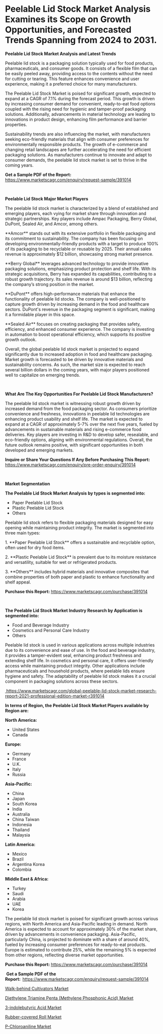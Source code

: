<p><h1>Peelable Lid Stock Market Analysis Examines its Scope on Growth Opportunities, and Forecasted Trends Spanning from 2024 to 2031.</h1></p><p><strong>Peelable Lid Stock Market Analysis and Latest Trends</strong></p>
<p><p>Peelable lid stock is a packaging solution typically used for food products, pharmaceuticals, and consumer goods. It consists of a flexible film that can be easily peeled away, providing access to the contents without the need for cutting or tearing. This feature enhances convenience and user experience, making it a preferred choice for many manufacturers.</p><p>The Peelable Lid Stock Market is poised for significant growth, expected to expand at a CAGR of 7.1% during the forecast period. This growth is driven by increasing consumer demand for convenient, ready-to-eat food options coupled with the rising need for hygienic and tamper-proof packaging solutions. Additionally, advancements in material technology are leading to innovations in product design, enhancing film performance and barrier properties.</p><p>Sustainability trends are also influencing the market, with manufacturers seeking eco-friendly materials that align with consumer preferences for environmentally responsible products. The growth of e-commerce and changing retail landscapes are further accelerating the need for efficient packaging solutions. As manufacturers continue to innovate and adapt to consumer demands, the peelable lid stock market is set to thrive in the coming years.</p></p>
<p><strong>Get a Sample PDF of the Report:&nbsp;</strong> <a href="https://www.marketscagr.com/enquiry/request-sample/391014?utm_campaign=1684&utm_medium=2&utm_source=Github&utm_content=ia&utm_term=30102024&utm_id=peelable-lid-stock">https://www.marketscagr.com/enquiry/request-sample/391014</a></p>
<p>&nbsp;</p>
<p><strong>Peelable Lid Stock Major Market Players</strong></p>
<p><p>The peelable lid stock market is characterized by a blend of established and emerging players, each vying for market share through innovation and strategic partnerships. Key players include Ampac Packaging, Berry Global, DuPont, Sealed Air, and Amcor, among others.</p><p>**Amcor** stands out with its extensive portfolio in flexible packaging and its commitment to sustainability. The company has been focusing on developing environmentally-friendly products with a target to produce 100% of its packaging to be recyclable or reusable by 2025. Their annual sales revenue is approximately $12 billion, showcasing strong market presence.</p><p>**Berry Global** leverages advanced technology to provide innovative packaging solutions, emphasizing product protection and shelf life. With its strategic acquisitions, Berry has expanded its capabilities, contributing to a robust growth trajectory. Its sales revenue is around $13 billion, reflecting the company’s strong position in the market.</p><p>**DuPont** offers high-performance materials that enhance the functionality of peelable lid stocks. The company is well-positioned to capture growth driven by increasing demand in the food and healthcare sectors. DuPont's revenue in the packaging segment is significant, making it a formidable player in this space.</p><p>**Sealed Air** focuses on creating packaging that provides safety, efficiency, and enhanced consumer experience. The company is investing in automation to boost operational efficiency, which supports its positive growth outlook.</p><p>Overall, the global peelable lid stock market is projected to expand significantly due to increased adoption in food and healthcare packaging. Market growth is forecasted to be driven by innovative materials and sustainability concerns. As such, the market size is expected to reach several billion dollars in the coming years, with major players positioned well to capitalize on emerging trends.</p></p>
<p>&nbsp;</p>
<p><strong>What Are The Key Opportunities For Peelable Lid Stock Manufacturers?</strong></p>
<p><p>The peelable lid stock market is witnessing robust growth driven by increased demand from the food packaging sector. As consumers prioritize convenience and freshness, innovations in peelable lid technologies are enhancing product usability and shelf life. The market is expected to expand at a CAGR of approximately 5-7% over the next five years, fueled by advancements in sustainable materials and rising e-commerce food deliveries. Key players are investing in R&D to develop safer, resealable, and eco-friendly options, aligning with environmental regulations. Overall, the future outlook remains positive, with significant opportunities in both developed and emerging markets.</p></p>
<p><strong>Inquire or Share Your Questions If Any Before Purchasing This Report:</strong> <a href="https://www.marketscagr.com/enquiry/pre-order-enquiry/391014?utm_campaign=1684&utm_medium=2&utm_source=Github&utm_content=ia&utm_term=30102024&utm_id=peelable-lid-stock">https://www.marketscagr.com/enquiry/pre-order-enquiry/391014</a></p>
<p>&nbsp;</p>
<p><strong>Market Segmentation</strong></p>
<p><strong>The Peelable Lid Stock Market Analysis by types is segmented into:</strong></p>
<p><ul><li>Paper Peelable Lid Stock</li><li>Plastic Peelable Lid Stock</li><li>Others</li></ul></p>
<p><p>Peelable lid stock refers to flexible packaging materials designed for easy opening while maintaining product integrity. The market is segmented into three main types: </p><p>1. **Paper Peelable Lid Stock** offers a sustainable and recyclable option, often used for dry food items.</p><p>2. **Plastic Peelable Lid Stock** is prevalent due to its moisture resistance and versatility, suitable for wet or refrigerated products.</p><p>3. **Others** includes hybrid materials and innovative composites that combine properties of both paper and plastic to enhance functionality and shelf appeal.</p></p>
<p><strong>Purchase this Report:&nbsp;</strong><a href="https://www.marketscagr.com/purchase/391014?utm_campaign=1684&utm_medium=2&utm_source=Github&utm_content=ia&utm_term=30102024&utm_id=peelable-lid-stock">https://www.marketscagr.com/purchase/391014</a></p>
<p>&nbsp;</p>
<p><strong>The Peelable Lid Stock Market Industry Research by Application is segmented into:</strong></p>
<p><ul><li>Food and Beverage Industry</li><li>Cosmetics and Personal Care Industry</li><li>Others</li></ul></p>
<p><p>Peelable lid stock is used in various applications across multiple industries due to its convenience and ease of use. In the food and beverage industry, it provides a tamper-evident seal, enhancing product freshness and extending shelf life. In cosmetics and personal care, it offers user-friendly access while maintaining product integrity. Other applications include pharmaceuticals and household products, where peelable lids ensure hygiene and safety. The adaptability of peelable lid stock makes it a crucial component in packaging solutions across these sectors.</p></p>
<p><a href="https://www.marketscagr.com/global-peelable-lid-stock-market-research-report-2021-professional-edition-market-r391014?utm_campaign=1684&utm_medium=2&utm_source=Github&utm_content=ia&utm_term=30102024&utm_id=peelable-lid-stock">&nbsp;https://www.marketscagr.com/global-peelable-lid-stock-market-research-report-2021-professional-edition-market-r391014</a></p>
<p><strong>In terms of Region, the Peelable Lid Stock Market Players available by Region are:</strong></p>
<p>
    <p> <strong> North America: </strong>
        <ul>
            <li>United States</li>
            <li>Canada</li>
        </ul>
        </p> 
    <p> <strong> Europe: </strong>
        <ul>
            <li>Germany</li>
            <li>France</li>
            <li>U.K.</li>
            <li>Italy</li>
            <li>Russia</li>
        </ul>
        </p> 
    <p> <strong> Asia-Pacific: </strong>
        <ul>
            <li>China</li>
            <li>Japan</li>
            <li>South Korea</li>
            <li>India</li>
            <li>Australia</li>
            <li>China Taiwan</li>
            <li>Indonesia</li>
            <li>Thailand</li>
            <li>Malaysia</li>
        </ul>
        </p> 
    <p> <strong> Latin America: </strong>
        <ul>
            <li>Mexico</li>
            <li>Brazil</li>
            <li>Argentina Korea</li>
            <li>Colombia</li>
        </ul>
        </p> 
    <p> <strong> Middle East & Africa: </strong>
        <ul>
            <li>Turkey</li>
            <li>Saudi</li>
            <li>Arabia</li>
            <li>UAE</li>
            <li>Korea</li>
        </ul>
    </p>
    </p>
<p><p>The peelable lid stock market is poised for significant growth across various regions, with North America and Asia-Pacific leading in demand. North America is expected to account for approximately 30% of the market share, driven by advancements in convenience packaging. Asia-Pacific, particularly China, is projected to dominate with a share of around 40%, fueled by increasing consumer preferences for ready-to-eat products. Europe is estimated to contribute 25%, while the remaining 5% is expected from other regions, reflecting diverse market opportunities.</p></p>
<p><strong>Purchase this Report: </strong><a href="https://www.marketscagr.com/purchase/391014?utm_campaign=1684&utm_medium=2&utm_source=Github&utm_content=ia&utm_term=30102024&utm_id=peelable-lid-stock">https://www.marketscagr.com/purchase/391014</a></p>
<p>&nbsp;<strong>Get a Sample PDF of the Report:&nbsp;&nbsp;</strong><a href="https://www.marketscagr.com/enquiry/request-sample/391014?utm_campaign=1684&utm_medium=2&utm_source=Github&utm_content=ia&utm_term=30102024&utm_id=peelable-lid-stock">https://www.marketscagr.com/enquiry/request-sample/391014</a></p>
<p><strong></strong></p>
<p><p><a href="https://issuu.com/reportprime-2/docs/walk-behind-cultivators-market-size_6a855ce44b255f?utm_campaign=1684&utm_medium=2&utm_source=Github&utm_content=ia&utm_term=30102024&utm_id=peelable-lid-stock">Walk-behind Cultivators Market</a></p><p><a href="https://www.linkedin.com/pulse/diethylene-triamine-penta-methylene-phosphonic-acid-sector-surge-seanc?utm_campaign=1684&utm_medium=2&utm_source=Github&utm_content=ia&utm_term=30102024&utm_id=peelable-lid-stock">Diethylene Triamine Penta (Methylene Phosphonic Acid) Market</a></p><p><a href="https://www.linkedin.com/pulse/3-indolebutyric-acid-market-outlook-share-analysis-growth-trends-gb0mc?utm_campaign=1684&utm_medium=2&utm_source=Github&utm_content=ia&utm_term=30102024&utm_id=peelable-lid-stock">3-indolebutyric Acid Market</a></p><p><a href="https://www.linkedin.com/pulse/rubber-covered-roll-market-evolution-global-trends-regional-yfh5c?utm_campaign=1684&utm_medium=2&utm_source=Github&utm_content=ia&utm_term=30102024&utm_id=peelable-lid-stock">Rubber-covered Roll Market</a></p><p><a href="https://www.linkedin.com/pulse/p-chloroaniline-market-outlook-current-assessment-future-projections-m4ijc?utm_campaign=1684&utm_medium=2&utm_source=Github&utm_content=ia&utm_term=30102024&utm_id=peelable-lid-stock">P-Chloroaniline Market</a></p></p>